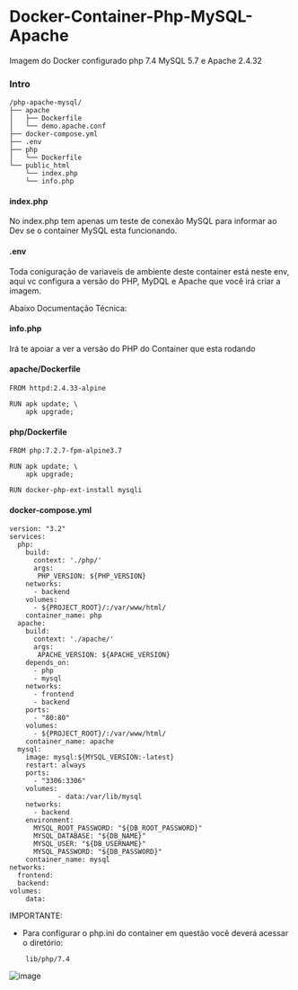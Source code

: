 # Docker-Container-Php-MySQL-Apache
Imagem do Docker configurado php 7.4 MySQL 5.7 e Apache 2.4.32

### Intro
```
/php-apache-mysql/
├── apache
│   ├── Dockerfile
│   └── demo.apache.conf
├── docker-compose.yml
├── .env
├── php
│   └── Dockerfile
└── public_html
    └── index.php
    └── info.php
```

#### index.php
No index.php tem apenas um teste de conexão MySQL para informar ao Dev se o container MySQL esta funcionando.

#### .env
Toda coniguração de variaveis de ambiente deste container está neste env, aqui vc configura a versão do PHP, MyDQL e Apache que você irá criar a imagem.

Abaixo Documentação Técnica:

#### info.php
Irá te apoiar a ver a versão do PHP do Container que esta rodando

#### apache/Dockerfile
```
FROM httpd:2.4.33-alpine

RUN apk update; \
    apk upgrade;
```

#### php/Dockerfile
```
FROM php:7.2.7-fpm-alpine3.7

RUN apk update; \
    apk upgrade;

RUN docker-php-ext-install mysqli
```

#### docker-compose.yml
```
version: "3.2"
services:
  php:
    build: 
      context: './php/'
      args:
       PHP_VERSION: ${PHP_VERSION}
    networks:
      - backend
    volumes:
      - ${PROJECT_ROOT}/:/var/www/html/
    container_name: php
  apache:
    build:
      context: './apache/'
      args:
       APACHE_VERSION: ${APACHE_VERSION}
    depends_on:
      - php
      - mysql
    networks:
      - frontend
      - backend
    ports:
      - "80:80"
    volumes:
      - ${PROJECT_ROOT}/:/var/www/html/
    container_name: apache
  mysql:
    image: mysql:${MYSQL_VERSION:-latest}
    restart: always
    ports:
      - "3306:3306"
    volumes:
            - data:/var/lib/mysql
    networks:
      - backend
    environment:
      MYSQL_ROOT_PASSWORD: "${DB_ROOT_PASSWORD}"
      MYSQL_DATABASE: "${DB_NAME}"
      MYSQL_USER: "${DB_USERNAME}"
      MYSQL_PASSWORD: "${DB_PASSWORD}"
    container_name: mysql
networks:
  frontend:
  backend:
volumes:
    data:
```
IMPORTANTE:

- Para configurar o php.ini do container em questão você deverá acessar o diretório:
```  
    lib/php/7.4
```
![image](https://user-images.githubusercontent.com/14336962/131772257-fb2d0a21-875b-49b3-8715-f0376fcf0c48.png)

